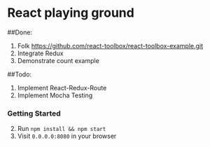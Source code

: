# React playing ground

##Done:
1. Folk https://github.com/react-toolbox/react-toolbox-example.git
2. Integrate Redux
3. Demonstrate count example

##Todo:
1. Implement React-Redux-Route
2. Implement Mocha Testing


### Getting Started
2. Run `npm install && npm start`
3. Visit `0.0.0.0:8080` in your browser

